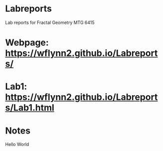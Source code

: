 # Labreports
Lab reports for Fractal Geometry MTG 6415

# Webpage: https://wflynn2.github.io/Labreports/
# Lab1: https://wflynn2.github.io/Labreports/Lab1.html

# Notes

Hello World
